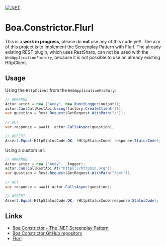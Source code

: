 [![.NET](https://github.com/jacobduijzer/Boa.Constrictor.Flurl/actions/workflows/dotnet.yml/badge.svg)](https://github.com/jacobduijzer/Boa.Constrictor.Flurl/actions/workflows/dotnet.yml)
# Boa.Constrictor.Flurl

This is a __work in progress__, please do __not__ use any of this code yet!. The aim of this project is to implement the Screenplay Pattern with Flurl. 
The already existing REST plugin, which uses RestSharp, can not be used with the `WebApplicationFactory`, because it is not possible to use an already existing HttpClient.

## Usage
 
Using the `HttpClient` from the `WebApplicationFactory`:
```csharp
// ARRANGE
Actor actor = new ("Andy", new XunitLogger(output));
actor.Can(CallRestApi.Using(factory.CreateClient()));
var question = Rest.Request(GetRequest.WithPath("/"));
    
// ACT
var response = await _actor.CallsAsync(question);

// ASSERT
Assert.Equal(HttpStatusCode.OK, (HttpStatusCode) response.StatusCode);
```

Using a custom url:
```csharp
// ARRANGE
Actor actor = new ("Andy", _logger);
actor.Can(CallRestApi.At("https://httpbin.org"));
var question = Rest.Request(GetRequest.WithPath("/get"));
        
// ACT
var response = await actor.CallsAsync(question);

// ASSERT
Assert.Equal(HttpStatusCode.OK, (HttpStatusCode)response.StatusCode);
```

## Links

* [Boa Constrictor - The .NET Screenplay Pattern](https://q2ebanking.github.io/boa-constrictor/)
* [Boa Constrictor GitHub repository](https://github.com/q2ebanking/boa-constrictor)
* [Flurl](https://flurl.dev)